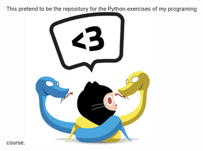 This pretend to be the repository for the Python exercises of my programing course.
![alt tag](./pythocat.png)
